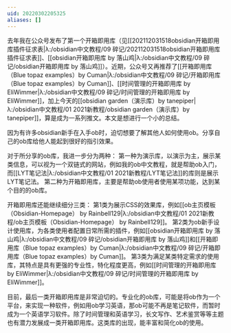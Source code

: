 ```yaml
---
uid: 20220302205325
aliases: []
---
```

去年我在公众号发布了第一个开箱即用库（见[[202112031518obsidian开箱即用库插件征求表|λ:/obsidian中文教程/09 碎记/202112031518obsidian开箱即用库插件征求表]]、[[obsidian开箱即用库 by 落山鸡|λ:/obsidian中文教程/09 碎记/obsidian开箱即用库 by 落山鸡]]）。近期，公众号又再推荐了[[开箱即用库（Blue topaz examples）by Cuman|λ:/obsidian中文教程/09 碎记/开箱即用库（Blue topaz examples）by Cuman]]、[[时间管理的开箱即用库  by EliWimmer|λ:/obsidian中文教程/09 碎记/时间管理的开箱即用库  by EliWimmer]]，加上今天的[[obsidian garden（演示库）by tanepiper|λ:/obsidian中文教程/01 2021新教程/obsidian garden（演示库）by tanepiper]]，算是成为一系列推文。本文是想进行一个小的总结。

因为有许多obsidian新手在入手ob时，迫切想要了解其他人如何使用ob。分享自己的ob库给他人能起到很好的指引效果。

对于所分享的ob库，我进一步分为两种：
第一种为演示库，以演示为主，展示某类信息，可以视为一个双链式的网站，例如我的ob中文教程，就是帮助ob入门，而[[LYT笔记法|λ:/obsidian中文教程/01 2021新教程/LYT笔记法]]的库则是展示LYT笔记法。
第二种为开箱即用库，主要是帮助ob使用者使用某项功能，达到某个目的的ob库。

开箱即用库还能继续细分三类：
第1类为展示CSS的效果库，例如[[ob主页模板（Obsidian-Homepage） by Rainbell129|λ:/obsidian中文教程/01 2021新教程/ob主页模板（Obsidian-Homepage） by Rainbell129]]。
第2类为ob新手设计使用库，为各类使用者配置日常所需的插件，例如[[obsidian开箱即用库 by 落山鸡|λ:/obsidian中文教程/09 碎记/obsidian开箱即用库 by 落山鸡]]和[[开箱即用库（Blue topaz examples）by Cuman|λ:/obsidian中文教程/09 碎记/开箱即用库（Blue topaz examples）by Cuman]]。
第3类为满足某类特定需求的使用库，其特点是具有更强的专业性，特化程度更高，例如[[时间管理的开箱即用库  by EliWimmer|λ:/obsidian中文教程/09 碎记/时间管理的开箱即用库  by EliWimmer]]。

目前，最后一类开箱即用库是非常迫切的。专业化的ob库，可能是将ob作为一个平台，来实现一种软件，例如用ob学习英语，那ob可能不再是笔记软件，而暂时成为一个英语学习软件。除了时间管理和英语学习，长文写作、艺术鉴赏等等主题也有潜力发展成一类开箱即用库。这类库的出现，能丰富和简化ob的使用。

